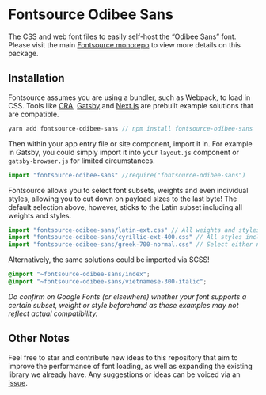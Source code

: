 # Fontsource Odibee Sans

The CSS and web font files to easily self-host the “Odibee Sans” font. Please visit the main [Fontsource monorepo](https://github.com/DecliningLotus/fontsource) to view more details on this package.

## Installation

Fontsource assumes you are using a bundler, such as Webpack, to load in CSS. Tools like [CRA](https://create-react-app.dev/), [Gatsby](https://www.gatsbyjs.org/) and [Next.js](https://nextjs.org/) are prebuilt example solutions that are compatible.

```javascript
yarn add fontsource-odibee-sans // npm install fontsource-odibee-sans
```

Then within your app entry file or site component, import it in. For example in Gatsby, you could simply import it into your `layout.js` component or `gatsby-browser.js` for limited circumstances.

```javascript
import "fontsource-odibee-sans" //require("fontsource-odibee-sans")
```

Fontsource allows you to select font subsets, weights and even individual styles, allowing you to cut down on payload sizes to the last byte! The default selection above, however, sticks to the Latin subset including all weights and styles.

```javascript
import "fontsource-odibee-sans/latin-ext.css" // All weights and styles included.
import "fontsource-odibee-sans/cyrillic-ext-400.css" // All styles included.
import "fontsource-odibee-sans/greek-700-normal.css" // Select either normal or italic.
```

Alternatively, the same solutions could be imported via SCSS!

```scss
@import "~fontsource-odibee-sans/index";
@import "~fontsource-odibee-sans/vietnamese-300-italic";
```

_Do confirm on Google Fonts (or elsewhere) whether your font supports a certain subset, weight or style beforehand as these examples may not reflect actual compatibility._

## Other Notes

Feel free to star and contribute new ideas to this repository that aim to improve the performance of font loading, as well as expanding the existing library we already have. Any suggestions or ideas can be voiced via an [issue](https://github.com/DecliningLotus/fontsource/issues).
